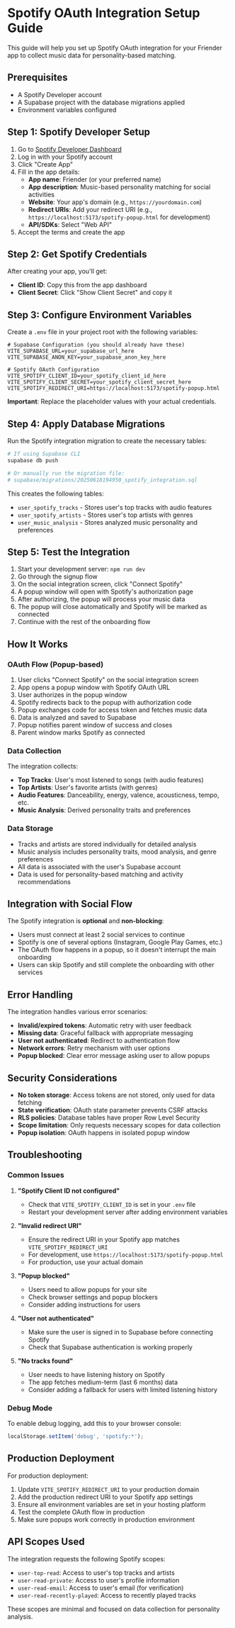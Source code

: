# Spotify OAuth Integration Setup Guide

This guide will help you set up Spotify OAuth integration for your Friender app to collect music data for personality-based matching.

## Prerequisites

- A Spotify Developer account
- A Supabase project with the database migrations applied
- Environment variables configured

## Step 1: Spotify Developer Setup

1. Go to [Spotify Developer Dashboard](https://developer.spotify.com/dashboard)
2. Log in with your Spotify account
3. Click "Create App"
4. Fill in the app details:
   - **App name**: Friender (or your preferred name)
   - **App description**: Music-based personality matching for social activities
   - **Website**: Your app's domain (e.g., `https://yourdomain.com`)
   - **Redirect URIs**: Add your redirect URI (e.g., `https://localhost:5173/spotify-popup.html` for development)
   - **API/SDKs**: Select "Web API"
5. Accept the terms and create the app

## Step 2: Get Spotify Credentials

After creating your app, you'll get:
- **Client ID**: Copy this from the app dashboard
- **Client Secret**: Click "Show Client Secret" and copy it

## Step 3: Configure Environment Variables

Create a `.env` file in your project root with the following variables:

```env
# Supabase Configuration (you should already have these)
VITE_SUPABASE_URL=your_supabase_url_here
VITE_SUPABASE_ANON_KEY=your_supabase_anon_key_here

# Spotify OAuth Configuration
VITE_SPOTIFY_CLIENT_ID=your_spotify_client_id_here
VITE_SPOTIFY_CLIENT_SECRET=your_spotify_client_secret_here
VITE_SPOTIFY_REDIRECT_URI=https://localhost:5173/spotify-popup.html
```

**Important**: Replace the placeholder values with your actual credentials.

## Step 4: Apply Database Migrations

Run the Spotify integration migration to create the necessary tables:

```bash
# If using Supabase CLI
supabase db push

# Or manually run the migration file:
# supabase/migrations/20250618194950_spotify_integration.sql
```

This creates the following tables:
- `user_spotify_tracks` - Stores user's top tracks with audio features
- `user_spotify_artists` - Stores user's top artists with genres
- `user_music_analysis` - Stores analyzed music personality and preferences

## Step 5: Test the Integration

1. Start your development server: `npm run dev`
2. Go through the signup flow
3. On the social integration screen, click "Connect Spotify"
4. A popup window will open with Spotify's authorization page
5. After authorizing, the popup will process your music data
6. The popup will close automatically and Spotify will be marked as connected
7. Continue with the rest of the onboarding flow

## How It Works

### OAuth Flow (Popup-based)
1. User clicks "Connect Spotify" on the social integration screen
2. App opens a popup window with Spotify OAuth URL
3. User authorizes in the popup window
4. Spotify redirects back to the popup with authorization code
5. Popup exchanges code for access token and fetches music data
6. Data is analyzed and saved to Supabase
7. Popup notifies parent window of success and closes
8. Parent window marks Spotify as connected

### Data Collection
The integration collects:
- **Top Tracks**: User's most listened to songs (with audio features)
- **Top Artists**: User's favorite artists (with genres)
- **Audio Features**: Danceability, energy, valence, acousticness, tempo, etc.
- **Music Analysis**: Derived personality traits and preferences

### Data Storage
- Tracks and artists are stored individually for detailed analysis
- Music analysis includes personality traits, mood analysis, and genre preferences
- All data is associated with the user's Supabase account
- Data is used for personality-based matching and activity recommendations

## Integration with Social Flow

The Spotify integration is **optional** and **non-blocking**:
- Users must connect at least 2 social services to continue
- Spotify is one of several options (Instagram, Google Play Games, etc.)
- The OAuth flow happens in a popup, so it doesn't interrupt the main onboarding
- Users can skip Spotify and still complete the onboarding with other services

## Error Handling

The integration handles various error scenarios:
- **Invalid/expired tokens**: Automatic retry with user feedback
- **Missing data**: Graceful fallback with appropriate messaging
- **User not authenticated**: Redirect to authentication flow
- **Network errors**: Retry mechanism with user options
- **Popup blocked**: Clear error message asking user to allow popups

## Security Considerations

- **No token storage**: Access tokens are not stored, only used for data fetching
- **State verification**: OAuth state parameter prevents CSRF attacks
- **RLS policies**: Database tables have proper Row Level Security
- **Scope limitation**: Only requests necessary scopes for data collection
- **Popup isolation**: OAuth happens in isolated popup window

## Troubleshooting

### Common Issues

1. **"Spotify Client ID not configured"**
   - Check that `VITE_SPOTIFY_CLIENT_ID` is set in your `.env` file
   - Restart your development server after adding environment variables

2. **"Invalid redirect URI"**
   - Ensure the redirect URI in your Spotify app matches `VITE_SPOTIFY_REDIRECT_URI`
   - For development, use `https://localhost:5173/spotify-popup.html`
   - For production, use your actual domain

3. **"Popup blocked"**
   - Users need to allow popups for your site
   - Check browser settings and popup blockers
   - Consider adding instructions for users

4. **"User not authenticated"**
   - Make sure the user is signed in to Supabase before connecting Spotify
   - Check that Supabase authentication is working properly

5. **"No tracks found"**
   - User needs to have listening history on Spotify
   - The app fetches medium-term (last 6 months) data
   - Consider adding a fallback for users with limited listening history

### Debug Mode

To enable debug logging, add this to your browser console:
```javascript
localStorage.setItem('debug', 'spotify:*');
```

## Production Deployment

For production deployment:

1. Update `VITE_SPOTIFY_REDIRECT_URI` to your production domain
2. Add the production redirect URI to your Spotify app settings
3. Ensure all environment variables are set in your hosting platform
4. Test the complete OAuth flow in production
5. Make sure popups work correctly in production environment

## API Scopes Used

The integration requests the following Spotify scopes:
- `user-top-read`: Access to user's top tracks and artists
- `user-read-private`: Access to user's profile information
- `user-read-email`: Access to user's email (for verification)
- `user-read-recently-played`: Access to recently played tracks

These scopes are minimal and focused on data collection for personality analysis.